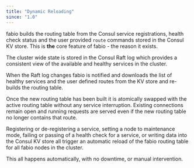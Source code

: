 ```yaml
---
title: "Dynamic Reloading"
since: "1.0"
---
```


fabio builds the routing table from the Consul service registrations, health
check status and the user provided `route` commands stored in the Consul KV
store. This is **the** core feature of fabio - the reason it exists.

The cluster wide state is stored in the Consul Raft log which provides a
consistent view of the available and healthy services in the cluster. 

When the Raft log changes fabio is notified and downloads the list of
healthy services and the user defined routes from the KV store and re-builds
the routing table.

Once the new routing table has been built it is atomically swapped with the
active routing table without any service interruption. Existing connections
remain open and running requests are served even if the new routing table no
longer contains that route. 

Registering or de-registering a service, setting a node to maintenance mode,
failing or passing of a health check for a service, or writing data into the
Consul KV store all trigger an automatic reload of the fabio routing table for
all fabio nodes in the cluster.

This all happens automatically, with no downtime, or manual intervention.
